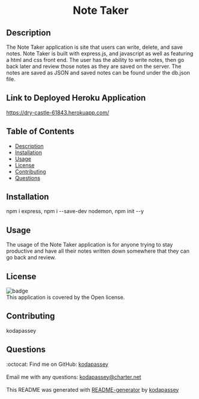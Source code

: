 <h1 align = 'center'>Note Taker</h1>

  ## Description
  The Note Taker application is site that users can write, delete, and save notes. Note Taker is built with express.js, and javascript as well as featuring a html and css front end. The user has the ability to write notes, then go back later and review those notes as they are saved on the server. The notes are saved as JSON and saved notes can be found under the db.json file.
  
  ## Link to Deployed Heroku Application
  https://dry-castle-61843.herokuapp.com/

  ## Table of Contents
  - [Description](#description)
  - [Installation](#installation)
  - [Usage](#usage)
  - [License](#license)
  - [Contributing](#contributing)
  - [Questions](#questions)

  ## Installation
  npm i express, npm i --save-dev nodemon, npm init --y
  
  ## Usage
  The usage of the Note Taker application is for anyone trying to stay productive and have all their notes written down somewhere that they can go back and review.

  ## License
  ![badge](https://img.shields.io/badge/license-Open-brightgreen)
  <br />
  This application is covered by the Open license. 

  ## Contributing
  kodapassey

  ## Questions
  :octocat: Find me on GitHub: [kodapassey](https://github.com/kodapassey)<br />
  <br />
  Email me with any questions: kodapassey@charter.net<br /><br />
  This README was generated with [README-generator](https://github.com/kodapassey/README-Generator) by [kodapassey](https://github.com/kodapassey)
